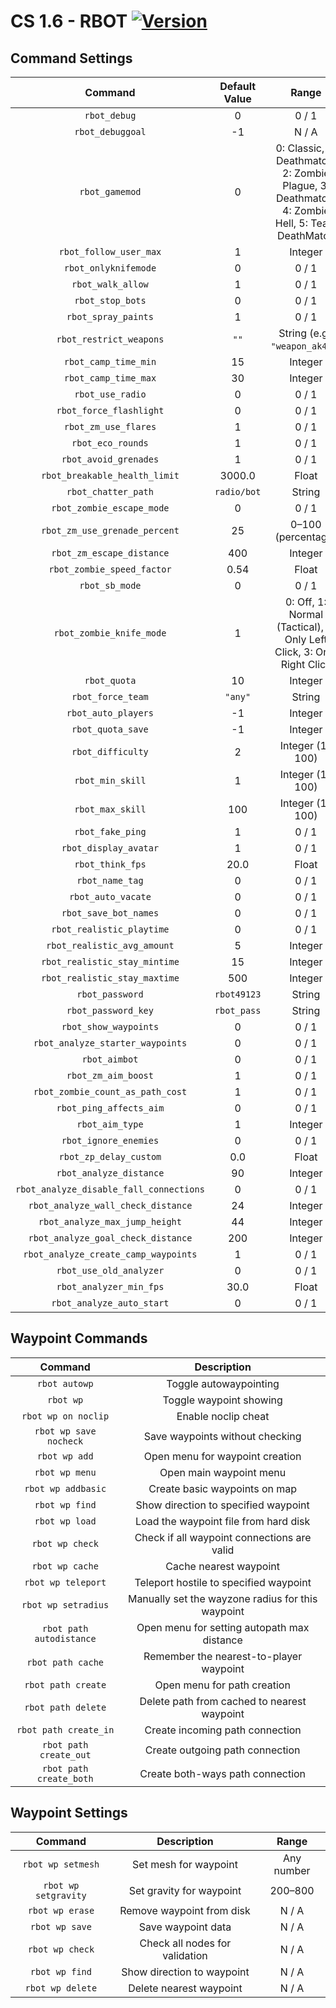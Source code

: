 # CS 1.6 - RBOT [![Version](https://img.shields.io/badge/version-v1.0-orange)](https://github.com/KennySusak/rbot/releases)

## **Command Settings**

|             Command              |                            Default Value                             |                                                                                      Range                                                                                      | Support |
|:--------------------------------:|:--------------------------------------------------------------------:|:-------------------------------------------------------------------------------------------------------------------------------------------------------------------------------:|:-------:|
| `rbot_debug`                     | 0                                                                    | 0 / 1                                                                                                               | v1.0    |
| `rbot_debuggoal`                 | -1                                                                   | N / A                                                                                                               | v1.0    |
| `rbot_gamemod`                   | 0                                                                    | 0: Classic, 1: Deathmatch, 2: Zombie Plague, 3: Deathmatch, 4: Zombie Hell, 5: Team DeathMatch                                        | v1.0    |
| `rbot_follow_user_max`           | 1                                                                    | Integer                                                                                                             | v1.0    |
| `rbot_onlyknifemode`             | 0                                                                    | 0 / 1                                                                                                               | v1.0    |
| `rbot_walk_allow`                | 1                                                                    | 0 / 1                                                                                                               | v1.0    |
| `rbot_stop_bots`                 | 0                                                                    | 0 / 1                                                                                                               | v1.0    |
| `rbot_spray_paints`              | 1                                                                    | 0 / 1                                                                                                               | v1.0    |
| `rbot_restrict_weapons`          | `""`                                                                 | String (e.g., `"weapon_ak47"`)                                                                                        | v1.0    |
| `rbot_camp_time_min`             | 15                                                                   | Integer                                                                                                             | v1.0    |
| `rbot_camp_time_max`             | 30                                                                   | Integer                                                                                                             | v1.0    |
| `rbot_use_radio`                 | 0                                                                    | 0 / 1                                                                                                               | v1.0    |
| `rbot_force_flashlight`          | 0                                                                    | 0 / 1                                                                                                               | v1.0    |
| `rbot_zm_use_flares`             | 1                                                                    | 0 / 1                                                                                                               | v1.0    |
| `rbot_eco_rounds`                | 1                                                                    | 0 / 1                                                                                                               | v1.0    |
| `rbot_avoid_grenades`            | 1                                                                    | 0 / 1                                                                                                               | v1.0    |
| `rbot_breakable_health_limit`    | 3000.0                                                               | Float                                                                                                               | v1.0    |
| `rbot_chatter_path`              | `radio/bot`                                                          | String                                                                                                              | v1.0    |
| `rbot_zombie_escape_mode`        | 0                                                                    | 0 / 1                                                                                                               | v1.0    |
| `rbot_zm_use_grenade_percent`    | 25                                                                   | 0–100 (percentage)                                                                                                  | v1.0    |
| `rbot_zm_escape_distance`        | 400                                                                  | Integer                                                                                                             | v1.0    |
| `rbot_zombie_speed_factor`       | 0.54                                                                 | Float                                                                                                               | v1.0    |
| `rbot_sb_mode`                   | 0                                                                    | 0 / 1                                                                                                               | v1.0    |
| `rbot_zombie_knife_mode`         | 1                                                                    | 0: Off, 1: Normal (Tactical), 2: Only Left Click, 3: Only Right Click                                                 | v1.0    |
| `rbot_quota`                     | 10                                                                   | Integer                                                                                                             | v1.0    |
| `rbot_force_team`                | `"any"`                                                              | String                                                                                                              | v1.0    |
| `rbot_auto_players`              | -1                                                                   | Integer                                                                                                             | v1.0    |
| `rbot_quota_save`                | -1                                                                   | Integer                                                                                                             | v1.0    |
| `rbot_difficulty`                | 2                                                                    | Integer (1–100)                                                                                                     | v1.0    |
| `rbot_min_skill`                 | 1                                                                    | Integer (1–100)                                                                                                     | v1.0    |
| `rbot_max_skill`                 | 100                                                                  | Integer (1–100)                                                                                                     | v1.0    |
| `rbot_fake_ping`                 | 1                                                                    | 0 / 1                                                                                                               | v1.0    |
| `rbot_display_avatar`            | 1                                                                    | 0 / 1                                                                                                               | v1.0    |
| `rbot_think_fps`                 | 20.0                                                                 | Float                                                                                                               | v1.0    |
| `rbot_name_tag`                  | 0                                                                    | 0 / 1                                                                                                               | v1.0    |
| `rbot_auto_vacate`               | 0                                                                    | 0 / 1                                                                                                               | v1.0    |
| `rbot_save_bot_names`            | 0                                                                    | 0 / 1                                                                                                               | v1.0    |
| `rbot_realistic_playtime`        | 0                                                                    | 0 / 1                                                                                                               | v1.0    |
| `rbot_realistic_avg_amount`      | 5                                                                    | Integer                                                                                                             | v1.0    |
| `rbot_realistic_stay_mintime`    | 15                                                                   | Integer                                                                                                             | v1.0    |
| `rbot_realistic_stay_maxtime`    | 500                                                                  | Integer                                                                                                             | v1.0    |
| `rbot_password`                  | `rbot49123`                                                          | String                                                                                                              | v1.0    |
| `rbot_password_key`              | `rbot_pass`                                                          | String                                                                                                              | v1.0    |
| `rbot_show_waypoints`            | 0                                                                    | 0 / 1                                                                                                               | v1.0    |
| `rbot_analyze_starter_waypoints` | 0                                                                    | 0 / 1                                                                                                               | v1.0    |
| `rbot_aimbot`                    | 0                                                                    | 0 / 1                                                                                                               | v1.0    |
| `rbot_zm_aim_boost`              | 1                                                                    | 0 / 1                                                                                                               | v1.0    |
| `rbot_zombie_count_as_path_cost` | 1                                                                    | 0 / 1                                                                                                               | v1.0    |
| `rbot_ping_affects_aim`          | 0                                                                    | 0 / 1                                                                                                               | v1.0    |
| `rbot_aim_type`                  | 1                                                                    | Integer                                                                                                             | v1.0    |
| `rbot_ignore_enemies`            | 0                                                                    | 0 / 1                                                                                                               | v1.0    |
| `rbot_zp_delay_custom`           | 0.0                                                                  | Float                                                                                                               | v1.0    |
| `rbot_analyze_distance`          | 90                                                                   | Integer                                                                                                             | v1.0    |
| `rbot_analyze_disable_fall_connections` | 0                                                           | 0 / 1                                                                                                               | v1.0    |
| `rbot_analyze_wall_check_distance` | 24                                                                | Integer                                                                                                             | v1.0    |
| `rbot_analyze_max_jump_height`   | 44                                                                   | Integer                                                                                                             | v1.0    |
| `rbot_analyze_goal_check_distance` | 200                                                                | Integer                                                                                                             | v1.0    |
| `rbot_analyze_create_camp_waypoints` | 1                                                               | 0 / 1                                                                                                               | v1.0    |
| `rbot_use_old_analyzer`          | 0                                                                    | 0 / 1                                                                                                               | v1.0    |
| `rbot_analyzer_min_fps`          | 30.0                                                                 | Float                                                                                                               | v1.0    |
| `rbot_analyze_auto_start`        | 0                                                                    | 0 / 1                                                                                                               | v1.0    |

## **Waypoint Commands**

|             Command              |                     Description                      |
|:--------------------------------:|:----------------------------------------------------:|
| `rbot autowp`                   | Toggle autowaypointing                               |
| `rbot wp`                       | Toggle waypoint showing                              |
| `rbot wp on noclip`             | Enable noclip cheat                                  |
| `rbot wp save nocheck`          | Save waypoints without checking                      |
| `rbot wp add`                   | Open menu for waypoint creation                      |
| `rbot wp menu`                  | Open main waypoint menu                              |
| `rbot wp addbasic`              | Create basic waypoints on map                        |
| `rbot wp find`                 | Show direction to specified waypoint                |
| `rbot wp load`                  | Load the waypoint file from hard disk               |
| `rbot wp check`                 | Check if all waypoint connections are valid         |
| `rbot wp cache`                 | Cache nearest waypoint                               |
| `rbot wp teleport`              | Teleport hostile to specified waypoint              |
| `rbot wp setradius`             | Manually set the wayzone radius for this waypoint    |
| `rbot path autodistance`        | Open menu for setting autopath max distance          |
| `rbot path cache`               | Remember the nearest-to-player waypoint             |
| `rbot path create`              | Open menu for path creation                          |
| `rbot path delete`              | Delete path from cached to nearest waypoint         |
| `rbot path create_in`           | Create incoming path connection                      |
| `rbot path create_out`          | Create outgoing path connection                      |
| `rbot path create_both`         | Create both-ways path connection                     |

## **Waypoint Settings**

|           Command           |                Description                 |   Range    |
|:---------------------------:|:------------------------------------------:|:----------:|
| `rbot wp setmesh`           | Set mesh for waypoint                      | Any number |
| `rbot wp setgravity`        | Set gravity for waypoint                   | 200–800    |
| `rbot wp erase`             | Remove waypoint from disk                  | N / A      |
| `rbot wp save`              | Save waypoint data                         | N / A      |
| `rbot wp check`             | Check all nodes for validation             | N / A      |
| `rbot wp find`              | Show direction to waypoint                 | N / A      |
| `rbot wp delete`            | Delete nearest waypoint                    | N / A      |
